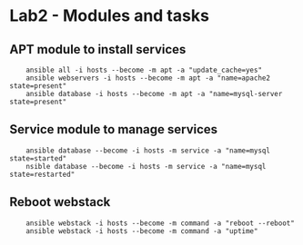 # Lab2 - Modules and tasks

## APT module to install services
```
    ansible all -i hosts --become -m apt -a "update_cache=yes"
    ansible webservers -i hosts --become -m apt -a "name=apache2 state=present"
    ansible database -i hosts --become -m apt -a "name=mysql-server state=present"
``` 

## Service module to manage services
```
    ansible database --become -i hosts -m service -a "name=mysql state=started"
    nsible database --become -i hosts -m service -a "name=mysql state=restarted"
```

## Reboot webstack
```
    ansible webstack -i hosts --become -m command -a "reboot --reboot"
    ansible webstack -i hosts --become -m command -a "uptime"
```